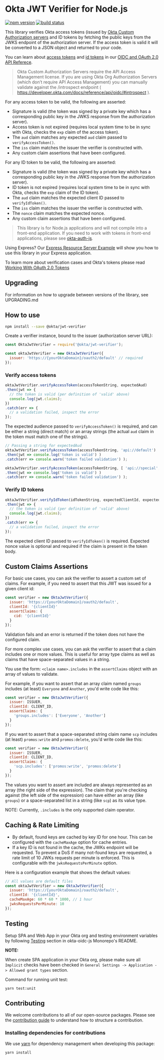 # Okta JWT Verifier for Node.js

[![npm version](https://img.shields.io/npm/v/@okta/jwt-verifier.svg?style=flat-square)](https://www.npmjs.com/package/@okta/jwt-verifier)
[![build status](https://img.shields.io/travis/okta/okta-oidc-js/master.svg?style=flat-square)](https://travis-ci.org/okta/okta-oidc-js)

This library verifies Okta access tokens (issued by [Okta Custom Authorization servers](https://developer.okta.com/docs/concepts/auth-servers/) and ID tokens by fetching the public keys from the JWKS endpoint of the authorization server. If the access token is valid it will be converted to a JSON object and returned to your code. 

You can learn about [access tokens](https://developer.okta.com/docs/reference/api/oidc/#access-token) and [id tokens](https://developer.okta.com/docs/reference/api/oidc/#id-token) in our [OIDC and OAuth 2.0 API Referece](https://developer.okta.com/docs/reference/api/oidc/).

> Okta Custom Authorization Servers require the API Access Management license.  If you are using Okta Org Authorization Servers (which don’t require API Access Management) you can manually validate against the /introspect endpoint ( https://developer.okta.com/docs/reference/api/oidc/#introspect ). 

For any access token to be valid, the following are asserted:
* Signature is valid (the token was signed by a private key which has a corresponding public key in the JWKS response from the authorization server).
* Access token is not expired (requires local system time to be in sync with Okta, checks the `exp` claim of the access token).
* The `aud` claim matches any expected `aud` claim passed to `verifyAccessToken()`.
* The `iss` claim matches the issuer the verifier is constructed with.
* Any custom claim assertions that have been configured.

For any ID token to be valid, the following are asserted:
* Signature is valid (the token was signed by a private key which has a corresponding public key in the JWKS response from the authorization server).
* ID token is not expired (requires local system time to be in sync with Okta, checks the `exp` claim of the ID token).
* The `aud` claim matches the expected client ID passed to `verifyIdToken()`.
* The `iss` claim matches the issuer the verifier is constructed with.
* The `nonce` claim matches the expected nonce.
* Any custom claim assertions that have been configured.

> This library is for Node.js applications and will not compile into a front-end application.  If you need to work with tokens in front-end applications, please see [okta-auth-js](https://github.com/okta/okta-auth-js).

Using Express?  Our [Express Resource Server Example](https://github.com/okta/samples-nodejs-express-4/tree/master/resource-server) will show you how to use this library in your Express application.

To learn more about verification cases and Okta's tokens please read [Working With OAuth 2.0 Tokens](https://developer.okta.com/authentication-guide/tokens/)

## Upgrading

For information on how to upgrade between versions of the library, see UPGRADING.md

## How to use

```bash
npm install --save @okta/jwt-verifier
```

Create a verifier instance, bound to the issuer (authorization server URL):

```javascript
const OktaJwtVerifier = require('@okta/jwt-verifier');

const oktaJwtVerifier = new OktaJwtVerifier({
  issuer: 'https://{yourOktaDomain}/oauth2/default' // required
});
```

### Verify access tokens

```javascript
oktaJwtVerifier.verifyAccessToken(accessTokenString, expectedAud)
.then(jwt => {
  // the token is valid (per definition of 'valid' above)
  console.log(jwt.claims);
})
.catch(err => {
  // a validation failed, inspect the error
});
```

The expected audience passed to `verifyAccessToken()` is required, and can be either a string (direct match) or an array strings (the actual `aud` claim in the token must match one of the strings).

```javascript
// Passing a string for expectedAud
oktaJwtVerifier.verifyAccessToken(accessTokenString, 'api://default')
.then(jwt => console.log('token is valid') )
.catch(err => console.warn('token failed validation') );

oktaJwtVerifier.verifyAccessToken(accessTokenString, [ 'api://special', 'api://default'] )
.then(jwt => console.log('token is valid') )
.catch(err => console.warn('token failed validation') );
```

### Verify ID tokens

```javascript
oktaJwtVerifier.verifyIdToken(idTokenString, expectedClientId, expectedNonce)
.then(jwt => {
  // the token is valid (per definition of 'valid' above)
  console.log(jwt.claims);
})
.catch(err => {
  // a validation failed, inspect the error
});
```

The expected client ID passed to `verifyIdToken()` is required. Expected nonce value is optional and required if the claim is present in the token body.


## Custom Claims Assertions

For basic use cases, you can ask the verifier to assert a custom set of claims. For example, if you need to assert that this JWT was issued for a given client id:

```javascript
const verifier = new OktaJwtVerifier({
  issuer: 'https://{yourOktaDomain}/oauth2/default',
  clientId: '{clientId}'
  assertClaims: {
    cid: '{clientId}'
  }
});
```

Validation fails and an error is returned if the token does not have the configured claim.

For more complex use cases, you can ask the verifier to assert that a claim includes one or more values. This is useful for array type claims as well as claims that have space-separated values in a string.

You use the form: `<claim name>.includes` in the `assertClaims` object with an array of values to validate.

For example, if you want to assert that an array claim named `groups` includes (at least) `Everyone` and `Another`, you'd write code like this:

```javascript
const verifier = new OktaJwtVerifier({
  issuer: ISSUER,
  clientId: CLIENT_ID,
  assertClaims: {
    'groups.includes': ['Everyone', 'Another']
  }
});
```

If you want to assert that a space-separated string claim name `scp` includes (at least) `promos:write` and `promos:delete`, you'd write code like this:

```javascript
const verifier = new OktaJwtVerifier({
  issuer: ISSUER,
  clientId: CLIENT_ID,
  assertClaims: {
    'scp.includes': ['promos:write', 'promos:delete']
  }
});
```

The values you want to assert are included are always represented as an array (the right side of the expression). The claim that you're checking against (the left side of the expression) can have either an array (like `groups`) or a space-separated list in a string (like `scp`) as its value type.

NOTE: Currently, `.includes` is the only supported claim operator.

## Caching & Rate Limiting

* By default, found keys are cached by key ID for one hour. This can be configured with the `cacheMaxAge` option for cache entries.
* If a key ID is not found in the cache, the JWKs endpoint will be requested. To prevent a DoS if many not-found keys are requested, a rate limit of 10 JWKs requests per minute is enforced. This is configurable with the `jwksRequestsPerMinute` option.

Here is a configuration example that shows the default values:

```javascript
// All values are default files
const oktaJwtVerifier = new OktaJwtVerifier({
  issuer: 'https://{yourOktaDomain}/oauth2/default',
  clientId: '{clientId}',
  cacheMaxAge: 60 * 60 * 1000, // 1 hour
  jwksRequestsPerMinute: 10
});
```

## Testing
Setup SPA and Web App in your Okta org and testing environment variables by following [Testing](https://github.com/okta/okta-oidc-js#testing) section in okta-oidc-js Monorepo's README.

**NOTE:** 

When create SPA application in your Okta org, please make sure all `Implicit` checks have been checked in `General Settings -> Application -> Allowed grant types` section.

Command for running unit test:
```
yarn test:unit
```

## Contributing
We welcome contributions to all of our open-source packages. Please see the [contribution guide](https://github.com/okta/okta-oidc-js/blob/master/CONTRIBUTING.md) to understand how to structure a contribution.

### Installing dependencies for contributions
We use [yarn](https://yarnpkg.com) for dependency management when developing this package:
```
yarn install
```
